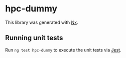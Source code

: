 # hpc-dummy

This library was generated with [Nx](https://nx.dev).

## Running unit tests

Run `ng test hpc-dummy` to execute the unit tests via [Jest](https://jestjs.io).
